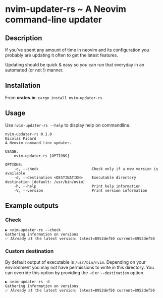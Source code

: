 # **nvim-updater-rs** ~ A Neovim command-line updater

## Description

If you've spent any amount of time in neovim and its configuration you probably are updating it often to get the latest features.

Updating should be quick & easy so you can run that everyday in an automated (or not !) manner.

## Installation

From **crates.io**: `cargo install nvim-updater-rs`

## Usage

Use `nvim-updater-rs --help` to display help on commandline.
```
nvim-updater-rs 0.1.0
Nicolas Picard
A Neovim command-line updater.

USAGE:
    nvim-updater-rs [OPTIONS]

OPTIONS:
    -c, --check                        Check only if a new version is available
    -d, --destination <DESTINATION>    Executable directory destination [default: /usr/bin/nvim]
    -h, --help                         Print help information
    -V, --version                      Print version information
```

## Example outputs

### Check

```
▶ nvim-updater-rs --check
Gathering information on versions
✅ Already at the latest version: latest=8952def50 current=8952def50
```

### Custom destination

By default output of executable is `/usr/bin/nvim`. Depending on your environment you may not have permissions to write in this directory. You can override this option by providing the `-d` or `--destination` option.

```
▶ nvim-updater-rs -d
Gathering information on versions
✅ Already at the latest version: latest=8952def50 current=8952def50
```
